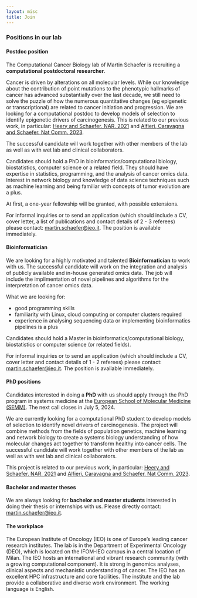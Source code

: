 ```yaml
---
layout: misc
title: Join
---
```

### Positions in our lab

#### Postdoc position

The Computational Cancer Biology lab of Martin Schaefer is recruiting a **computational postdoctoral researcher**.

Cancer is driven by alterations on all molecular levels. While our knowledge about the contribution of point mutations to the phenotypic hallmarks of cancer has advanced substantially over the last decade, we still need to solve the puzzle of how the numerous quantitative changes (eg epigenetic or transcriptional) are related to cancer initiation and progression. We are looking for a computational postdoc to develop models of selection to identify epigenetic drivers of carcinogenesis. This is related to our previous work, in particular: [Heery and Schaefer. NAR. 2021](https://doi.org/10.1093/nar/gkab1167) and [Alfieri, Caravagna and Schaefer. Nat Comm. 2023](https://doi.org/10.1038/s41467-023-39313-8).

The successful candidate will work together with other members of the lab as well as with wet lab and clinical collaborators.

Candidates should hold a PhD in bioinformatics/computational biology, biostatistics, computer science or a related field. They should have expertise in statistics, programming, and the analysis of cancer omics data. Interest in network biology and knowledge of data science techniques such as machine learning and being familiar with concepts of tumor evolution are a plus.

At first, a one-year fellowship will be granted, with possible extensions.

For informal inquiries or to send an application (which should include a CV, cover letter, a list of publications and contact details of 2 - 3 referees) please contact: martin.schaefer@ieo.it. The position is available immediately.

#### Bioinformatician

We are looking for a highly motivated and talented **Bioinformatician** to work with us. The successful candidate will work on the integration and analysis of publicly available and in-house generated omics data. The job will include the implimentation of novel pipelines and algorithms for the interpretation of cancer omics data.

What we are looking for: 
- good programming skills
- familiarity with Linux, cloud computing or computer clusters required
- experience in analysing sequencing data or implementing bioinformatics pipelines is a plus

Candidates should hold a Master in bioinformatics/computational biology, biostatistics or computer science (or related fields).

For informal inquiries or to send an application (which should include a CV, cover letter and contact details of 1 - 2 referees) please contact: martin.schaefer@ieo.it. The position is available immediately.


#### PhD positions

Candidates interested in doing a **PhD** with us should apply through the PhD program in systems medicine at the [European School of Molecular Medicine (SEMM)](https://www.semm.it/education/phd-program-systems-medicine). The next call closes in July 5, 2024.

We are currently looking for a computational PhD student to develop models of selection to identify novel drivers of carcinogenesis. The project will combine methods from the fields of population genetics, machine learning and network biology to create a systems biology understanding of how molecular changes act together to transform healthy into cancer cells. The successful candidate will work together with other members of the lab as well as with wet lab and clinical collaborators.

This project is related to our previous work, in particular: [Heery and Schaefer. NAR. 2021](https://doi.org/10.1093/nar/gkab1167) and [Alfieri, Caravagna and Schaefer. Nat Comm. 2023](https://doi.org/10.1038/s41467-023-39313-8).

#### Bachelor and master theses

We are always looking for **bachelor and master students** interested in doing their thesis or internships with us. Please directly contact: martin.schaefer@ieo.it.


#### The workplace

The European Institute of Oncology (IEO) is one of Europe’s leading cancer research institutes. The lab is in the Department of Experimental Oncology (DEO), which is located on the IFOM-IEO campus in a central location of Milan. The IEO hosts an international and vibrant research community (with a growing computational component). It is strong in genomics analyses, clinical aspects and mechanistic understanding of cancer. The IEO has an excellent HPC infrastructure and core facilities. The institute and the lab provide a collaborative and diverse work environment. The working language is English.
